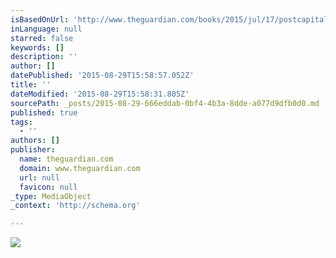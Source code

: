 ```yaml
---
isBasedOnUrl: 'http://www.theguardian.com/books/2015/jul/17/postcapitalism-end-of-capitalism-begun#img-3'
inLanguage: null
starred: false
keywords: []
description: ''
author: []
datePublished: '2015-08-29T15:58:57.052Z'
title: ''
dateModified: '2015-08-29T15:58:31.805Z'
sourcePath: _posts/2015-08-29-666eddab-0bf4-4b3a-8dde-a077d9dfb0d0.md
published: true
tags:
  - ''
authors: []
publisher:
  name: theguardian.com
  domain: www.theguardian.com
  url: null
  favicon: null
_type: MediaObject
_context: 'http://schema.org'

---
```

![](https://i.guim.co.uk/img/static/sys-images/Guardian/Pix/pictures/2015/7/16/1437059190135/ccc3ceea-ac03-495b-a649-b723f77cfc5c-2060x1091.jpeg?w=1065&q=85&auto=format&sharp=10&s=3cf328c226dcb133cfb2e4f698a5bee4)